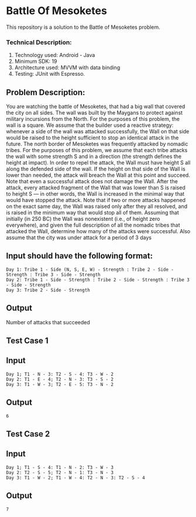# Battle Of Mesoketes

This repository is a solution to the Battle of Mesoketes problem. 
### Technical Description: 
1. Technology used: Android - Java
1. Minimum SDK: 19
1. Architecture used: MVVM with data binding
1. Testing: JUnit with Espresso.


## Problem Description:

You are watching the battle of Mesoketes, that had a big wall that covered the
city on all sides. The wall was built by the Maygans to protect against military
incursions from the North. For the purposes of this problem, the wall is a
square. We assume that the builder used a reactive strategy: whenever a side
of the wall was attacked successfully, the Wall on that side would be raised to
the height sufficient to stop an identical attack in the future.
The north border of Mesoketes was frequently attacked by nomadic tribes. For
the purposes of this problem, we assume that each tribe attacks the wall with
some strength S and in a direction (the strength defines the height at impact).
In order to repel the attack, the Wall must have height S all along the defended
side of the wall. If the height on that side of the Wall is lower than needed, the
attack will breach the Wall at this point and succeed. Note that even a
successful attack does not damage the Wall. After the attack, every attacked
fragment of the Wall that was lower than S is raised to height S — in other
words, the Wall is increased in the minimal way that would have stopped the
attack. Note that if two or more attacks happened on the exact same day, the
Wall was raised only after they all resolved, and is raised in the minimum way
that would stop all of them.
Assuming that initially (in 250 BC) the Wall was nonexistent (i.e., of height zero
everywhere), and given the full description of all the nomadic tribes that
attacked the Wall, determine how many of the attacks were successful. Also
assume that the city was under attack for a period of 3 days

## Input should have the following format:

````
Day 1: Tribe 1 - Side (N, S, E, W) - Strength : Tribe 2 - Side - Strength : Tribe 3 - Side - Strength
Day 2: Tribe 1 - Side - Strength : Tribe 2 - Side - Strength : Tribe 3 - Side - Strength
Day 3: Tribe 2 - Side - Strength
````

## Output

Number of attacks that succeeded


## Test Case 1

## Input
````
Day 1; T1 - N - 3: T2 - S - 4: T3 - W - 2
Day 2: T1 - E - 4; T2 - N - 3: T3 - S - 2
Day 3: T1 - W - 3; T2 - E - 5: T3 - N - 2
````
## Output
```
6
```

## Test Case 2

## Input
```
Day 1; T1 - S - 4: T1 - N - 2: T3 - W - 3
Day 2: T2 - S - 5; T2 - N - 1: T3 - N - 3
Day 3: T1 - W - 2; T1 - W - 4: T2 - N - 3: T2 - S - 4
```

## Output
````
7
````

